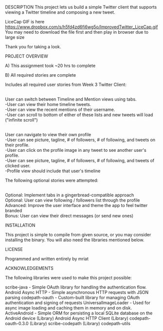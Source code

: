DESCRIPTION 
This project lets us build a simple Twitter client that supports viewing a Twitter timeline and composing a new tweet.

LiceCap GIF is here https://www.dropbox.com/s/h5fd4zd6fi6wg5o/ImprovedTwitter_LiceCap.gif
You may need to download the file first and then play in browser due to large size

Thank you for taking a look.

PROJECT OVERVIEW

A) This assignment took ~20 hrs to complete

B) All required stories are complete

Includes all required user stories from Week 3 Twitter Client:<br><br>

User can switch between Timeline and Mention views using tabs.<br>
-User can view their home timeline tweets.<br>
-User can view the recent mentions of their username.<br>
-User can scroll to bottom of either of these lists and new tweets will load ("infinite scroll")<br><br>

User can navigate to view their own profile<br>
-User can see picture, tagline, # of followers, # of following, and tweets on their profile.<br>
-User can click on the profile image in any tweet to see another user's profile.<br>
-User can see picture, tagline, # of followers, # of following, and tweets of clicked user.<br>
-Profile view should include that user's timeline<br>

The following optional stories were attempted:<br><br>

Optional: Implement tabs in a gingerbread-compatible approach<br>
Optional: User can view following / followers list through the profile<br>
Advanced: Improve the user interface and theme the app to feel twitter branded<br>
Bonus: User can view their direct messages (or send new ones)<br>

INSTALLATION

This project is simple to compile from given source, or you may consider installing the binary. You will also need the libraries mentioned below.

LICENSE

Programmed and written entirely by mriat

ACKNOWLEDGEMENTS

The following libraries were used to make this project possible:

scribe-java - Simple OAuth library for handling the authentication flow.
Android Async HTTP - Simple asynchronous HTTP requests with JSON parsing
codepath-oauth - Custom-built library for managing OAuth authentication and signing of requests
UniversalImageLoader - Used for async image loading and caching them in memory and on disk.
ActiveAndroid - Simple ORM for persisting a local SQLite database on the Android device
(Library) Android Async HTTP Client (Library) codepath-oauth-0.3.0 (Library) scribe-codepath (Library) codepath-utils